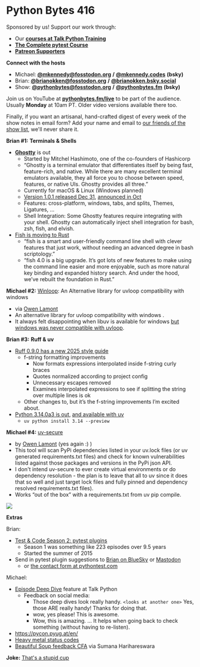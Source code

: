 # Python Bytes 416

Sponsored by us! Support our work through:

- Our [**courses at Talk Python Training**](https://training.talkpython.fm/)
- [**The Complete pytest Course**](https://courses.pythontest.com/p/the-complete-pytest-course)
- [**Patreon Supporters**](https://www.patreon.com/pythonbytes)

**Connect with the hosts**

- Michael: [**@mkennedy@fosstodon.org**](https://fosstodon.org/@mkennedy) **/** [**@mkennedy.codes**](https://bsky.app/profile/mkennedy.codes) **(bsky)**
- Brian: [**@brianokken@fosstodon.org**](https://fosstodon.org/@brianokken) **/** [**@brianokken.bsky.social**](https://bsky.app/profile/brianokken.bsky.social)
- Show: [**@pythonbytes@fosstodon.org**](https://fosstodon.org/@pythonbytes) **/** [**@pythonbytes.fm**](https://bsky.app/profile/pythonbytes.fm) **(bsky)**

Join us on YouTube at [**pythonbytes.fm/live**](https://pythonbytes.fm/stream/live) to be part of the audience. Usually **Monday** at 10am PT. Older video versions available there too.

Finally, if you want an artisanal, hand-crafted digest of every week of the show notes in email form? Add your name and email to [our friends of the show list](https://pythonbytes.fm/friends-of-the-show), we'll never share it. 

**Brian #1:** **Terminals & Shells**

- [**Ghostty**](https://ghostty.org) is out
  - Started by Mitchel Hashimoto, one of the co-founders of Hashicorp
  - “Ghostty is a terminal emulator that differentiates itself by being fast, feature-rich, and native. While there are many excellent terminal emulators available, they all force you to choose between speed, features, or native UIs. Ghostty provides all three.”
  - Currently for macOS & Linux (Windows planned)
  - [Version 1.0.1 released Dec 31](https://ghostty.org/docs/install/release-notes/1-0-1), [announced in Oct](https://mitchellh.com/writing/ghostty-is-coming)
  - Features: cross-platform, windows, tabs, and splits, Themes, Ligatures, …
  - Shell Integration: Some Ghostty features require integrating with your shell. Ghostty can automatically inject shell integration for bash, zsh, fish, and elvish.
- [Fish is moving to Rust](https://fishshell.com/blog/fish-4b/)
  - “fish is a smart and user-friendly command line shell with clever features that just work, without needing an advanced degree in bash scriptology.”
  - “fish 4.0 is a big upgrade. It’s got lots of new features to make using the command line easier and more enjoyable, such as more natural key binding and expanded history search. And under the hood, we’ve rebuilt the foundation in Rust.”

**Michael #2:** [Winloop](https://github.com/Vizonex/Winloop): An Alternative library for uvloop compatibility with windows

- via [Owen Lamont](https://bsky.app/profile/owen7ba.bsky.social)
- An alternative library for uvloop compatibility with windows .
- It always felt disappointing when libuv is available for windows [but windows was never compatible with uvloop](https://github.com/MagicStack/uvloop/issues/14#issuecomment-575826367]).

**Brian #3:** **Ruff & uv**

- [Ruff 0.9.0 has a new 2025 style guide ](https://astral.sh/blog/ruff-v0.9.0#the-ruff-2025-style-guide)
  - f-string formatting improvements
    - Now formats expressions interpolated inside f-string curly braces
    - Quotes normalized according to project config
    - Unnecessary escapes removed
    - Examines interpolated expressions to see if splitting the string over multiple lines is ok
  - Other changes to, but it’s the f-string improvements I’m excited about.
- [Python 3.14.0a3 is out](https://www.python.org/downloads/release/python-3140a3/), [and available with uv](https://bsky.app/profile/crmarsh.com/post/3lf6abwpios2a)
  - `uv python install 3.14 --preview`

**Michael #4:** [uv-secure](https://pypi.org/project/uv-secure/)

- by [Owen Lamont](https://bsky.app/profile/owen7ba.bsky.social/post/3le533elhys2y) (yes again :) )
- This tool will scan PyPi dependencies listed in your uv.lock files (or uv generated requirements.txt files) and check for known vulnerabilities listed against those packages and versions in the PyPi json API.
- I don't intend uv-secure to ever create virtual environments or do dependency resolution - the plan is to leave that all to uv since it does that so well and just target lock files and fully pinned and dependency resolved requirements.txt files).
- Works “out of the box” with a requirements.txt from uv pip compile.

![](https://blobs.pythonbytes.fm/uv-secure-example.png)

**Extras** 

Brian:

- [Test & Code Season 2: pytest plugins](https://testandcode.com/episodes/pytest-plugins)
  - Season 1 was something like 223 episodes over 9.5 years
  - Started the summer of 2015
- Send in pytest plugin suggestions to [Brian on BlueSky](https://bsky.app/profile/brianokken.bsky.social) or [Mastodon](https://fosstodon.org/@brianokken) 
  - or [the  contact form at pythontest.com](https://pythontest.com/contact/)

Michael:

- [Episode Deep Dive](https://talkpython.fm/blog/posts/introducing-episode-deep-dives-at-talk-python/) feature at Talk Python
  - Feedback on social media:
    - Those deep dives look really handy. `<looks at another one>` Yes, those ARE really handy! Thanks for doing that.
    - wow, yes please! This is awesome.
    - Wow, this is amazing. … It helps when going back to check something (without having to re-listen).
- https://pycon.pyug.at/en/ 
- [Heavy metal status codes](https://www.linkedin.com/posts/owen-lamont_i-was-inspired-by-some-of-the-funny-ai-generated-ugcPost-7280205646430400512-FSVN/?utm_source=share&utm_medium=member_desktop)
- [Beautiful Soup feedback CFA](https://wandering.shop/@leonardr/113783579673634848) via Sumana Harihareswara

**Joke:** [That's a stupid cup](https://www.reddit.com/r/programminghumor/comments/1hjx3v6/had_to_share/)